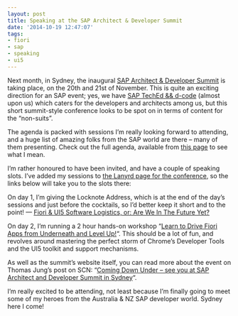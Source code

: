 ```yaml
---
layout: post
title: Speaking at the SAP Architect & Developer Summit
date: '2014-10-19 12:47:07'
tags:
- fiori
- sap
- speaking
- ui5
---
```



Next month, in Sydney, the inaugural [SAP Architect & Developer Summit](http://events.sap.com/au/sap-architect-and-developer-summit/en/home?bc=1%1%0) is taking place, on the 20th and 21st of November. This is quite an exciting direction for an SAP event; yes, we have [SAP TechEd && d-code](http://www.sapdcode.com/) (almost upon us) which caters for the developers and architects among us, but this short summit-style conference looks to be spot on in terms of content for the “non-suits”.

The agenda is packed with sessions I’m really looking forward to attending, and a huge list of amazing folks from the SAP world are there – many of them presenting. Check out the full agenda, available from [this page](http://events.sap.com/au/sap-architect-and-developer-summit/en/agendas3?bc=1%2%0) to see what I mean.

I’m rather honoured to have been invited, and have a couple of speaking slots. I’ve added my sessions to [the Lanyrd page for the conference](http://lanyrd.com/2014/sap-architect-and-developer-summit/), so the links below will take you to the slots there:

On day 1, I’m giving the Locknote Address, which is at the end of the day’s sessions and just before the cocktails, so I’d better keep it short and to the point! — [Fiori & UI5 Software Logistics, or: Are We In The Future Yet?](http://lanyrd.com/2014/sap-architect-and-developer-summit/sdfyrd/)

On day 2, I’m running a 2 hour hands-on workshop “[Learn to Drive Fiori Apps from Underneath and Level Up!](http://lanyrd.com/2014/sap-architect-and-developer-summit/sdfyrf/)“. This should be a lot of fun, and revolves around mastering the perfect storm of Chrome’s Developer Tools and the UI5 toolkit and support mechanisms.

As well as the summit’s website itself, you can read more about the event on Thomas Jung’s post on SCN: “[Coming Down Under – see you at SAP Architect and Developer Summit in Sydney](http://scn.sap.com/community/events/blog/2014/10/10/coming-down-under-see-you-at-sap-architect-and-developer-summit-in-sydney)“.

I’m really excited to be attending, not least because I’m finally going to meet some of my heroes from the Australia & NZ SAP developer world. Sydney here I come!

 


